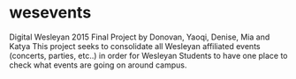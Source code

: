 # wesevents
Digital Wesleyan 2015 Final Project by Donovan, Yaoqi, Denise, Mia and Katya
This project seeks to consolidate all Wesleyan affiliated events (concerts, parties, etc..) in order for Wesleyan Students to have one place to check what events are going on around campus. 
